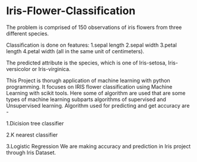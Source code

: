 # Iris-Flower-Classification

The problem is comprised of 150 observations of iris flowers from three different species.

Classification is done on features:
  1.sepal length
  2.sepal width
  3.petal length
  4.petal width (all in the same unit of centimeters).

The predicted attribute is the species, which is one of Iris-setosa, Iris-versicolor or Iris-virginica.

This Project is thorugh application of machine learning with python programming. It focuses on IRIS flower classification using Machine Learning with scikit tools. Here some of algorithm are used that are some types of machine learning subparts algorithms of supervised and Unsupervised learning. Algorithm used for predicting and get accuracy are -

  1.Dicision tree classifier

  2.K nearest classifier

  3.Logistic Regression
  We are making accuracy and prediction in Iris project through Iris Dataset.
